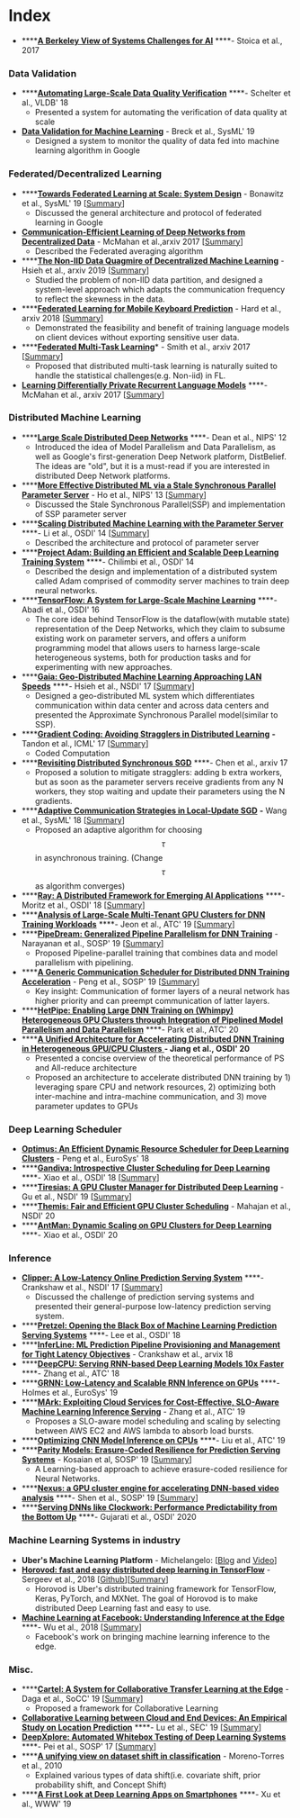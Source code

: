 # Index

* \*\*\*\*[**A Berkeley View of Systems Challenges for AI**](https://arxiv.org/pdf/1712.05855) ****- Stoica et al., 2017

### Data Validation

* \*\*\*\*[**Automating Large-Scale Data Quality Verification**](http://www.vldb.org/pvldb/vol11/p1781-schelter.pdf) ****- Schelter et al., VLDB' 18
  * Presented a system for automating the verification of data quality at scale
* [**Data Validation for Machine Learning**](https://www.sysml.cc/doc/2019/167.pdf) - Breck et al., SysML' 19
  * Designed a system to monitor the quality of data fed into machine learning algorithm in Google

### Federated/Decentralized Learning

* \*\*\*\*[**Towards Federated Learning at Scale: System Design**](https://arxiv.org/abs/1902.01046) - Bonawitz et al., SysML' 19 \[[Summary](https://xzhu0027.gitbook.io/blog/ml-system/towards-federated-learning-at-scale-system-design)\]
  * Discussed the general architecture and protocol of federated learning in Google
* [**Communication-Efficient Learning of Deep Networks from Decentralized Data**](https://arxiv.org/pdf/1602.05629.pdf) - McMahan et al.,arxiv 2017 \[[Summary](https://xzhu0027.gitbook.io/blog/ml-system/towards-federated-learning-at-scale-system-design)\]
  * Described the Federated averaging algorithm
* \*\*\*\*[**The Non-IID Data Quagmire of Decentralized Machine Learning**](https://arxiv.org/pdf/1910.00189.pdf) - Hsieh et al., arxiv 2019 \[[Summary](https://xzhu0027.gitbook.io/blog/ml-system/learning-from-non-iid-data)\]
  * Studied the problem of non-IID data partition, and designed a system-level approach which adapts the communication frequency to reflect the skewness in the data.  
* \*\*\*\*[**Federated Learning for Mobile Keyboard Prediction**](https://arxiv.org/abs/1811.03604) - Hard et al., arxiv 2018 \[[Summary](https://xzhu0027.gitbook.io/blog/ml-system/towards-federated-learning-at-scale-system-design)\]
  * Demonstrated the feasibility and benefit of training language models on client devices without exporting sensitive user data.
* \*\*\*\*[**Federated Multi-Task Learning**](https://arxiv.org/abs/1705.10467)\* - Smith et al., arxiv 2017 \[[Summary](https://xzhu0027.gitbook.io/blog/ml-system/misc#cartel-a-system-for-collaborative-transfer-learning-at-the-edge-daga-et-al-2019)\]
  * Proposed that distributed multi-task learning is naturally suited to handle the statistical challenges\(e.g. Non-iid\) in FL.
* [**Learning Differentially Private Recurrent Language Models**](https://arxiv.org/abs/1710.06963) ****- McMahan et al., arxiv 2017 \[[Summary](https://xzhu0027.gitbook.io/blog/machine-learning/dl-fl-with-differential-privacy)\]

### Distributed Machine Learning

* \*\*\*\*[**Large Scale Distributed Deep Networks**](https://papers.nips.cc/paper/4687-large-scale-distributed-deep-networks) ****- Dean et al., NIPS' 12
  * Introduced the idea of Model Parallelism and Data Parallelism, as well as Google's first-generation Deep Network platform, DistBelief. The ideas are "old", but it is a must-read if you are interested in distributed Deep Network platforms. 
* \*\*\*\*[**More Effective Distributed ML via a Stale Synchronous Parallel Parameter Server**](http://www.cs.cmu.edu/~seunghak/SSPTable_NIPS2013.pdf) - Ho et al., NIPS' 13 \[[Summary](https://xzhu0027.gitbook.io/blog/ml-system/parameter-servers)\]
  * Discussed the Stale Synchronous Parallel\(SSP\) and implementation of SSP parameter server
* \*\*\*\*[**Scaling Distributed Machine Learning with the Parameter Server**](http://www.cs.cmu.edu/~muli/file/parameter_server_osdi14.pdf) ****- Li et al., OSDI' 14 \[[Summary](https://xzhu0027.gitbook.io/blog/ml-system/parameter-servers)\]
  * Described the architecture and protocol of parameter server
* \*\*\*\*[**Project Adam: Building an Efficient and Scalable Deep Learning Training System**](https://www.usenix.org/node/186213) ****- Chilimbi et al., OSDI' 14
  * Described the design and implementation of a distributed system called Adam comprised of commodity server machines to train deep neural networks.
* \*\*\*\*[**TensorFlow: A System for Large-Scale Machine Learning**](http://download.tensorflow.org/paper/whitepaper2015.pdf) ****- Abadi et al., OSDI' 16
  * The core idea behind TensorFlow is the dataflow\(with mutable state\) representation of the Deep Networks, which they claim to subsume existing work on parameter servers, and offers a uniform programming model that allows users to harness large-scale heterogeneous systems, both for production tasks and for experimenting with new approaches.
* \*\*\*\*[**Gaia: Geo-Distributed Machine Learning Approaching LAN Speeds**](https://www.usenix.org/system/files/conference/nsdi17/nsdi17-hsieh.pdf) ****- Hsieh et al., NSDI' 17 \[[Summary](https://xzhu0027.gitbook.io/blog/ml-system/parameter-servers)\]
  * Designed a geo-distributed ML system which differentiates communication within data center and across data centers and presented the Approximate Synchronous Parallel model\(similar to SSP\).
* \*\*\*\*[**Gradient Coding: Avoiding Stragglers in Distributed Learning**](http://proceedings.mlr.press/v70/tandon17a.html)  **-** Tandon et al., ICML' 17 \[[Summary](https://xzhu0027.gitbook.io/blog/ml-system/misc#gradient-coding-avoiding-stragglers-in-distributed-learning-tandon-et-al-2017)\]
  * Coded Computation
* \*\*\*\*[**Revisiting Distributed Synchronous SGD**](https://arxiv.org/pdf/1604.00981.pdf) ****- Chen et al., arxiv 17 
  * Proposed a solution to mitigate stragglers: adding b extra workers, but as soon as the parameter servers receive gradients from any N workers, they stop waiting and update their parameters using the N gradients.
* \*\*\*\*[**Adaptive Communication Strategies in Local-Update SGD**](https://arxiv.org/pdf/1810.08313.pdf) **-** Wang et al., SysML' 18 \[[Summary](https://xzhu0027.gitbook.io/blog/ml-system/misc#adaptive-communication-strategies-in-local-update-sgd-wang-et-al-2018)\]
  * Proposed an adaptive algorithm for choosing $$\tau$$ in asynchronous training. \(Change $$\tau $$ as algorithm converges\)
* \*\*\*\*[**Ray: A Distributed Framework for Emerging AI Applications**](https://www.usenix.org/system/files/osdi18-moritz.pdf) ****- Moritz et al., OSDI' 18 \[[Summary](https://xzhu0027.gitbook.io/blog/ml-system/ray-a-distributed-framework-for-emerging-ai-applications)\] 
* \*\*\*\*[**Analysis of Large-Scale Multi-Tenant GPU Clusters for DNN Training Workloads**](https://www.usenix.org/conference/atc19/presentation/jeon) ****- Jeon et al., ATC' 19 \[[Summary](https://xzhu0027.gitbook.io/blog/ml-system/sys-ml-index/misc-1#analysis-of-large-scale-multi-tenant-gpu-clusters-for-dnn-training-workloads)\]
* \*\*\*\*[**PipeDream: Generalized Pipeline Parallelism for DNN Training**](https://cs.stanford.edu/~matei/papers/2019/sosp_pipedream.pdf) - Narayanan et al., SOSP' 19 \[[Summary](https://xzhu0027.gitbook.io/blog/ml-system/sys-ml-index/pipedream-generalized-pipeline-parallelism-for-dnn-training)\]
  * Proposed Pipeline-parallel training that combines data and model parallelism with pipelining. 
* \*\*\*\*[**A Generic Communication Scheduler for Distributed DNN Training Acceleration**](https://dl.acm.org/authorize?N695016) - Peng et al., SOSP' 19 \[[Summary](https://xzhu0027.gitbook.io/blog/ml-system/sys-ml-index/prediction-serving#nexus-a-gpu-cluster-engine-for-accelerating-dnn-based-video-analysis)\]
  * Key insight: Communication of former layers of a neural network has higher priority and can preempt communication of latter layers.
* \*\*\*\*[**HetPipe: Enabling Large DNN Training on \(Whimpy\) Heterogeneous GPU Clusters through Integration of Pipelined Model Parallelism and Data Parallelism**](https://www.usenix.org/conference/atc20/presentation/park) ****- Park et al., ATC' 20 
* \*\*\*\*[**A Unified Architecture for Accelerating Distributed DNN Training in Heterogeneous GPU/CPU Clusters** ](https://www.usenix.org/conference/osdi20/presentation/jiang)**- Jiang et al., OSDI' 20**
  * Presented a concise overview of the theoretical performance of PS and All-reduce architecture
  * Proposed an architecture to accelerate distributed DNN training by 1\) leveraging spare CPU and network resources, 2\) optimizing both inter-machine and intra-machine communication, and 3\) move parameter updates to GPUs

### Deep Learning Scheduler

* [**Optimus: An Efficient Dynamic Resource Scheduler for Deep Learning Clusters**](https://i.cs.hku.hk/~cwu/papers/yhpeng-eurosys18.pdf) - Peng et al., EuroSys' 18
* \*\*\*\*[**Gandiva: Introspective Cluster Scheduling for Deep Learning**](https://www.usenix.org/conference/osdi18/presentation/xiao) ****- Xiao et al., OSDI' 18 \[[Summary](https://xzhu0027.gitbook.io/blog/ml-system/sys-ml-index/gandiva-introspective-cluster-scheduling-for-deep-learning)\]
* \*\*\*\*[**Tiresias: A GPU Cluster Manager for Distributed Deep Learning**](https://www.usenix.org/system/files/nsdi19-gu.pdf) - Gu et al., NSDI' 19 \[[Summary](https://xzhu0027.gitbook.io/blog/ml-system/sys-ml-index/tiresias-a-gpu-cluster-managerfor-distributed-deep-learning)\]
* \*\*\*\*[**Themis: Fair and Efficient GPU Cluster Scheduling**](https://www.usenix.org/conference/nsdi20/presentation/mahajan) - Mahajan et al., NSDI' 20 
* \*\*\*\*[**AntMan: Dynamic Scaling on GPU Clusters for Deep Learning**](https://www.usenix.org/conference/osdi20/presentation/xiao) ****- Xiao et al., OSDI' 20

### Inference

* [**Clipper: A Low-Latency Online Prediction Serving System**](https://www.usenix.org/system/files/conference/nsdi17/nsdi17-crankshaw.pdf) ****- Crankshaw et al., NSDI' 17 \[[Summary](https://xzhu0027.gitbook.io/blog/ml-system/prediction-serving)\]
  * Discussed the challenge of prediction serving systems and presented their general-purpose low-latency prediction serving system.
* \*\*\*\*[**Pretzel: Opening the Black Box of Machine Learning Prediction Serving Systems**](https://www.usenix.org/system/files/osdi18-lee.pdf) ****- Lee et al., OSDI' 18
* \*\*\*\*[**InferLine: ML Prediction Pipeline Provisioning and Management for Tight Latency Objectives**](https://arxiv.org/abs/1812.01776) - Crankshaw et al., arvix 18
* \*\*\*\*[**DeepCPU: Serving RNN-based Deep Learning Models 10x Faster**](https://www.usenix.org/system/files/conference/atc18/atc18-zhang-minjia.pdf) ****- Zhang et al., ATC' 18
* \*\*\*\*[**GRNN: Low-Latency and Scalable RNN Inference on GPUs**](https://dl.acm.org/doi/abs/10.1145/3302424.3303949) ****- Holmes et al., EuroSys' 19
* \*\*\*\*[**MArk: Exploiting Cloud Services for Cost-Effective, SLO-Aware Machine Learning Inference Serving**](https://www.usenix.org/conference/atc19/presentation/zhang-chengliang) - Zhang et al., ATC' 19
  * Proposes a SLO-aware model scheduling and scaling by selecting between AWS EC2 and AWS lambda to absorb load bursts.
* \*\*\*\*[**Optimizing CNN Model Inference on CPUs**](https://www.usenix.org/conference/atc19/presentation/liu-yizhi) ****- Liu et al., ATC' 19
* \*\*\*\*[**Parity Models: Erasure-Coded Resilience for Prediction Serving Systems**](http://delivery.acm.org/10.1145/3360000/3359654/p30-kosaian.pdf?ip=35.3.50.157&id=3359654&acc=OPENTOC&key=93447E3B54F7D979%2E0A17827594E6F2C8%2E4D4702B0C3E38B35%2EC42B82B87617960C&__acm__=1572846710_212460fc2118b4ddbb56646253af114b) - Kosaian et al, SOSP' 19 \[[Summary](https://xzhu0027.gitbook.io/blog/ml-system/prediction-serving)\]
  * A Learning-based approach to achieve erasure-coded resilience for Neural Networks.
* \*\*\*\*[**Nexus: a GPU cluster engine for accelerating DNN-based video analysis**](https://dl.acm.org/doi/10.1145/3341301.3359658) ****- Shen et al., SOSP' 19 \[[Summary](https://xzhu0027.gitbook.io/blog/ml-system/sys-ml-index/prediction-serving#nexus-a-gpu-cluster-engine-for-accelerating-dnn-based-video-analysis)\]
* \*\*\*\*[**Serving DNNs like Clockwork: Performance Predictability from the Bottom Up**](https://www.usenix.org/conference/osdi20/presentation/gujarati) ****- Gujarati et al., OSDI' 2020

### Machine Learning Systems in industry

* **Uber's Machine Learning Platform** - Michelangelo: \[[Blog](https://eng.uber.com/michelangelo/) and [Video](https://www.youtube.com/watch?v=iCpp5mqTeXE)\]
* [**Horovod: fast and easy distributed deep learning in TensorFlow**](https://arxiv.org/pdf/1802.05799) - Sergeev et al., 2018 \[[Github](https://github.com/horovod/horovod)\]\[[Summary](https://xzhu0027.gitbook.io/blog/ml-system/parameter-servers#parameter-server-vs-allreduce)\]
  * Horovod is Uber's distributed training framework for TensorFlow, Keras, PyTorch, and MXNet. The goal of Horovod is to make distributed Deep Learning fast and easy to use.
* [**Machine Learning at Facebook: Understanding Inference at the Edge**](https://research.fb.com/wp-content/uploads/2018/12/Machine-Learning-at-Facebook-Understanding-Inference-at-the-Edge.pdf) ****- Wu et al., 2018 \[[Summary](https://xzhu0027.gitbook.io/blog/ml-system/misc#machine-learning-at-facebook-understanding-inference-at-the-edge-wu-et-al-2018)\]
  * Facebook's work on bringing machine learning inference to the edge. 

### Misc.

* \*\*\*\*[**Cartel: A System for Collaborative Transfer Learning at the Edge**](https://dl.acm.org/citation.cfm?id=3362708) - Daga et al., SoCC' 19 \[[Summary](https://xzhu0027.gitbook.io/blog/ml-system/misc#cartel-a-system-for-collaborative-transfer-learning-at-the-edge-daga-et-al-2019)\]
  * Proposed a framework for Collaborative Learning
* [**Collaborative Learning between Cloud and End Devices: An Empirical Study on Location Prediction**](https://www.microsoft.com/en-us/research/uploads/prod/2019/08/sec19colla.pdf) ****- Lu et al., SEC' 19 \[[Summary](https://xzhu0027.gitbook.io/blog/ml-system/misc#collaborative-learning-between-cloud-and-end-devices-an-empirical-study-on-location-prediction-lu-et-al-2019)\]
* [**DeepXplore: Automated Whitebox Testing of Deep Learning Systems**](http://www.cs.columbia.edu/~junfeng/papers/deepxplore-sosp17.pdf) ****- Pei et al., SOSP' 17 \[[Summary](https://xzhu0027.gitbook.io/blog/ml-system/sys-ml-index/deepxplore-automated-whitebox-testingof-deep-learning-systems)\]
* \*\*\*\*[**A unifying view on dataset shift in classification**](https://rtg.cis.upenn.edu/cis700-2019/papers/dataset-shift/dataset-shift-terminology.pdf) - Moreno-Torres et al., 2010 
  * Explained various types of data shift\(i.e. covariate shift,  prior probability shift, and Concept Shift\)
* \*\*\*\*[**A First Look at Deep Learning Apps on Smartphones**](https://arxiv.org/abs/1812.05448) ****- Xu et al., WWW' 19





